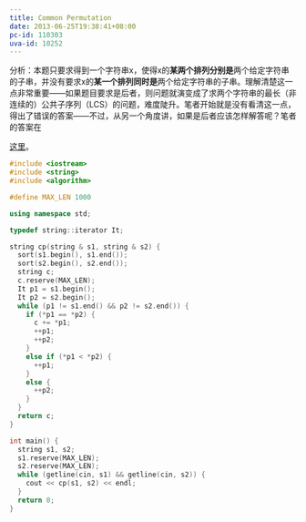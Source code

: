 ```yaml
---
title: Common Permutation
date: 2013-06-25T19:38:41+08:00
pc-id: 110303
uva-id: 10252
---
```

分析：本题只要求得到一个字符串x，使得x的**某两个排列分别是**两个给定字符串的子串，并没有要求x的**某一个排列同时是**两个给定字符串的子串。理解清楚这一点非常重要——如果题目要求是后者，则问题就演变成了求两个字符串的最长（非连续的）公共子序列（LCS）的问题，难度陡升。<!--more-->笔者开始就是没有看清这一点，得出了错误的答案——不过，从另一个角度讲，如果是后者应该怎样解答呢？笔者的答案在

<a href="https://code.google.com/p/programming-challenges-robert/source/browse/ch3_ex3_lcs.cpp" target="_blank">这里</a>。

```cpp
#include <iostream>
#include <string>
#include <algorithm>

#define MAX_LEN 1000

using namespace std;

typedef string::iterator It;

string cp(string & s1, string & s2) {
  sort(s1.begin(), s1.end());
  sort(s2.begin(), s2.end());
  string c;
  c.reserve(MAX_LEN);
  It p1 = s1.begin();
  It p2 = s2.begin();
  while (p1 != s1.end() && p2 != s2.end()) {
    if (*p1 == *p2) {
      c += *p1;
      ++p1;
      ++p2;
    }
    else if (*p1 < *p2) {
      ++p1;
    }
    else {
      ++p2;
    }
  }
  return c;
}

int main() {
  string s1, s2;
  s1.reserve(MAX_LEN);
  s2.reserve(MAX_LEN);
  while (getline(cin, s1) && getline(cin, s2)) {
    cout << cp(s1, s2) << endl;
  }
  return 0;
}
```

